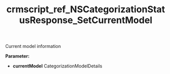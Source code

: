 ﻿---
title: crmscript_ref_NSCategorizationStatusResponse_SetCurrentModel
description: NSCategorizationStatusResponse.SetCurrentModel(CategorizationModelDetails currentModel)
intellisense: NSCategorizationStatusResponse.SetCurrentModel
keywords: NSCategorizationStatusResponse, GetCurrentModel
so.topic: reference
---

Current model information

**Parameter:** 
 - **currentModel** CategorizationModelDetails

